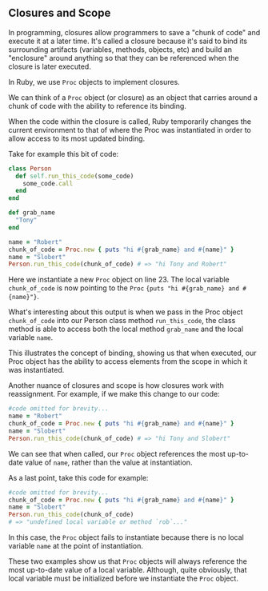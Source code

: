 ## Closures and Scope

In programming, closures allow programmers to save a "chunk of code" and execute it at a later time. It's called a closure because it's said to bind its surrounding artifacts (variables, methods, objects, etc) and build an "enclosure" around anything so that they can be referenced when the closure is later executed.

In Ruby, we use `Proc` objects to implement closures.

We can think of a `Proc` object (or closure) as an object that carries around a chunk of code with the ability to reference its binding.

When the code within the closure is called, Ruby temporarily changes the current environment to that of where the Proc was instantiated in order to allow access to its most updated binding.

Take for example this bit of code:

```ruby
class Person
  def self.run_this_code(some_code)
    some_code.call
  end
end

def grab_name
  "Tony"
end

name = "Robert"
chunk_of_code = Proc.new { puts "hi #{grab_name} and #{name}" }
name = "Slobert"
Person.run_this_code(chunk_of_code) # => "hi Tony and Robert"


```

Here we instantiate a new `Proc` object on line 23. The local variable `chunk_of_code` is now pointing to the `Proc` `{puts "hi #{grab_name} and #{name}"}`.

What's interesting about this output is when we pass in the Proc object `chunk_of_code` into our Person class method `run_this_code`, the class method is able to access both the local method `grab_name` and the local variable `name`.

This illustrates the concept of binding, showing us that when executed, our Proc object has the ability to access elements from the scope in which it was instantiated.

Another nuance of closures and scope is how closures work with reassignment. For example, if we make this change to our code:

```ruby
#code omitted for brevity...
name = "Robert"
chunk_of_code = Proc.new { puts "hi #{grab_name} and #{name}" }
name = "Slobert"
Person.run_this_code(chunk_of_code) # => "hi Tony and Slobert"
```

We can see that when called, our `Proc` object references the most up-to-date value of `name`, rather than the value at instantiation.

As a last point, take this code for example:

```ruby
#code omitted for brevity...
chunk_of_code = Proc.new { puts "hi #{grab_name} and #{name}" }
name = "Slobert"
Person.run_this_code(chunk_of_code)
# => "undefined local variable or method `rob`..."
```

In this case, the `Proc` object fails to instantiate because there is no local variable `name` at the point of instantiation.

These two examples show us that `Proc` objects will always reference the most up-to-date value of a local variable. Although, quite obviously, that local variable must be initialized before we instantiate the `Proc` object.
